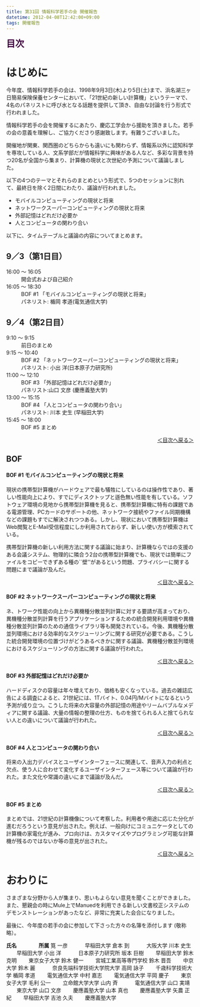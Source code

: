 ```yaml
---
title: 第31回 情報科学若手の会 開催報告
datetime: 2012-04-08T12:42:00+09:00
tags: 開催報告
---
```


<a name="0"></a>**<font color="#400040" size="+2">目次</font>**

# はじめに

今年度、情報科学若手の会は、1998年9月3日(木)より5日(土)まで、浜名湖三ヶ日簡易保険保養センターにおいて、「21世紀の新しい計算機」というテーマで、4名のパネリストに呼び水となる話題を提供して頂き、自由な討論を行う形式で行われました。

情報科学若手の会を開催するにあたり、慶応工学会から援助を頂きました。若手の会の意義を理解し、ご協力くださり感謝致します。有難うございました。

開催地が関東、関西圏のどちらからも遠いにも関わらず、情報系以外に認知科学を専攻している人、文系学部だが情報科学に興味がある人など、多彩な背景を持つ20名が全国から集まり、計算機の現状と次世紀の予測について議論しました。

以下の4つのテーマとそれらのまとめという形式で、5つのセッションに別れて、最終日を除く2日間にわたり、議論が行われました。

- モバイルコンピューティングの現状と将来
- ネットワークスーパーコンピューティングの現状と将来
- 外部記憶はどれだけ必要か
- 人とコンピュータの関わり合い

以下に、タイムテーブルと議論の内容についてまとめます。

## 9／3（第1日目）

<dl>

<dt>16:00 ～ 16:05</dt>

<dd>開会式および自己紹介</dd>

<dt>16:05 ～ 18:30</dt>

<dd>BOF #1 「モバイルコンピューティングの現状と将来」</dd>

<dd>パネリスト: 楯岡 孝道(電気通信大学)</dd>

</dl>

## 9／4（第2日目）

<dl>

<dt>9:10 ～ 9:15</dt>

<dd>前日のまとめ</dd>

<dt>9:15 ～ 10:40</dt>

<dd>BOF #2 「ネットワークスーパーコンピューティングの現状と将来」</dd>

<dd>パネリスト: 小出 洋(日本原子力研究所)</dd>

<dt>11:00 ～ 12:10</dt>

<dd>BOF #3 「外部記憶はどれだけ必要か」</dd>

<dd>パネリスト:山口 文彦 (慶應義塾大学)</dd>

<dt>13:00 ～ 15:15</dt>

<dd>BOF #4 「人とコンピュータの関わり合い」</dd>

<dd>パネリスト: 川本 史生 (早稲田大学)</dd>

<dt>15:45 ～ 18:00</dt>

<dd>BOF #5 まとめ</dd>

</dl>

<div align="right">

[＜目次へ戻る＞](#0)

</div>

## BOF

#### BOF #1 モバイルコンピューティングの現状と将来

現状の携帯型計算機がハードウェアで最も犠牲にしているのは操作性であり、著しい性能向上により、すでにディスクトップと遜色無い性能を有している。ソフトウェア環境の見地から携帯型計算機を見ると、携帯型計算機に特有の課題である電源管理、PCカードのサポートの他、ネットワーク接続やファイル同期機構などの課題もすでに解決されつつある。しかし、現状において携帯型計算機はWeb閲覧とE-Mail受信程度にしか利用されておらず、新しい使い方が模索されている。

携帯型計算機の新しい利用方法に関する議論に始まり、計算機ならではの支援のある会議システム、物理的に隣合う2台の携帯型計算機でも、現状では簡単にファイルをコピーできずある種の``壁''があるという問題、プライバシーに関する問題にまで議論が及んだ。

<div align="right">

[＜目次へ戻る＞](#0)

</div>

#### BOF #2 ネットワークスーパーコンピューティングの現状と将来

ネ、トワーク性能の向上から異機種分散並列計算に対する要請が高まっており、異機種分散並列計算を行うアプリケーションするための統合開発利用環境や異機種分散並列計算のための通信ライブラリ等も開発されている。今後、異機種分散並列環境における効率的なスケジューリングに関する研究が必要である。こうした統合開発環境の位置づけがどうあるべきかに関する議論、異機種分散並列環境におけるスケジューリングの方法に関する議論が行われた。

<div align="right">

[＜目次へ戻る＞](#0)

</div>

#### BOF #3 外部記憶はどれだけ必要か

ハードディスクの容量は年々増えており、価格も安くなっている。過去の雑誌広告による調査によると、21世紀には、1Tバイト、0.04円/Mバイトになるという予測が成り立つ。こうした将来の大容量の外部記憶の用途やリームバブルなメディアに関する議論、大量の情報の整理の仕方、ものを捨てられる人と捨てられない人との違いについて議論が行われた。

<div align="right">

[＜目次へ戻る＞](#0)

</div>

#### BOF #4 人とコンピュータの関わり合い

将来の入出力デバイスとユーザインターフェースに関連して、音声入力の利点と欠点、使う人に合わせて変化するユーザインターフェース等について議論が行われた。また文化や常識の違いにまで議論が及んだ。

<div align="right">

[＜目次へ戻る＞](#0)

</div>

#### BOF #5 まとめ

まとめでは、21世紀の計算機像について考察した。利用者や用途に応じた分化が進むだろうという意見が出された。例えば、一般向けにコミュニケータとしての計算機の家電化が進み、プロ向けは、カスタマイズやプログラミング可能な計算機が残るのではないか等の意見が出された。

<div align="right">

[＜目次へ戻る＞](#0)

</div>

# おわりに

さまざまな分野から人が集まり、思いもよらない意見を聞くことができました。また、懇親会の時にMule上でManuedを利用できる新しい文書校正システムのデモンストレーションがあったなど、非常に充実した会合になりました。

最後に、今年度の若手の会に参加して下さった方々の名簿を添付します (敬称略）。

**氏名 　　　　所属**
筧 一彦 　　　早稲田大学
倉本 到 　　　大阪大学
川本 史生 　　早稲田大学
小出 洋 　　　日本原子力研究所
坂本 巨樹 　　早稲田大学
鈴木 克明 　　東京女子大学
鈴木 健一 　　宮城工業高等専門学校
鈴木 晋吾 　　中京大学
鈴木 麗 　　　奈良先端科学技術大学院大学
高岡 詠子 　　千歳科学技術大学
楯岡 孝道 　　電気通信大学
中村 嘉志 　　電気通信大学
平岡 慶子 　　東京女子大学
毛利 公一 　　立命館大学大学
山内 斉 　　　電気通信大学
山口 実靖 　　東京大学
山口 文彦 　　慶應義塾大学
山本 真也 　　慶應義塾大学
矢農 正紀 　　早稲田大学
吉池 久夫 　　慶應義塾大学
